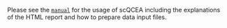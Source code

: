
Please see the [`manual`](https://isarnassiri.github.io/scQCEA_HPC/) for the usage of scQCEA including the explanations of the HTML report and how to prepare data input files.
